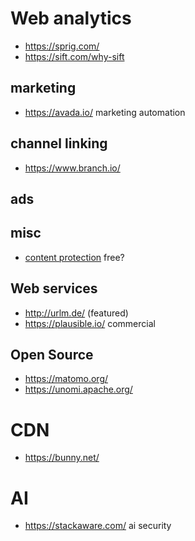 # Web analytics

* https://sprig.com/
* https://sift.com/why-sift

## marketing

* https://avada.io/ marketing automation

## channel linking

* https://www.branch.io/

## ads

## misc

* [content protection](https://www.dmca.com/) free?

## Web services

* http://urlm.de/ (featured)
* https://plausible.io/ commercial

## Open Source

* https://matomo.org/
* https://unomi.apache.org/

# CDN

* https://bunny.net/

# AI

* https://stackaware.com/ ai security
